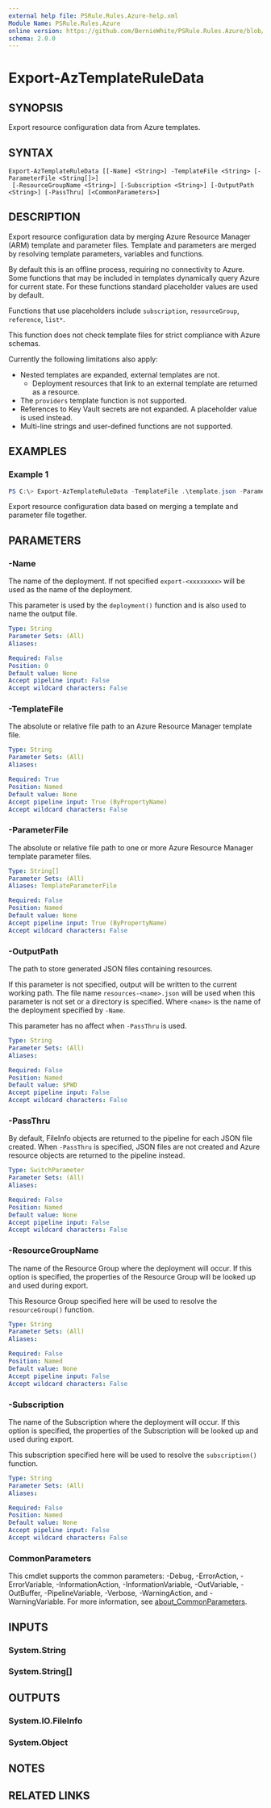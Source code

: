 ```yaml
---
external help file: PSRule.Rules.Azure-help.xml
Module Name: PSRule.Rules.Azure
online version: https://github.com/BernieWhite/PSRule.Rules.Azure/blob/master/docs/commands/PSRule.Rules.Azure/en-US/Export-AzTemplateRuleData.md
schema: 2.0.0
---
```


# Export-AzTemplateRuleData

## SYNOPSIS

Export resource configuration data from Azure templates.

## SYNTAX

```text
Export-AzTemplateRuleData [[-Name] <String>] -TemplateFile <String> [-ParameterFile <String[]>]
 [-ResourceGroupName <String>] [-Subscription <String>] [-OutputPath <String>] [-PassThru] [<CommonParameters>]
```

## DESCRIPTION

Export resource configuration data by merging Azure Resource Manager (ARM) template and parameter files.
Template and parameters are merged by resolving template parameters, variables and functions.

By default this is an offline process, requiring no connectivity to Azure.
Some functions that may be included in templates dynamically query Azure for current state.
For these functions standard placeholder values are used by default.

Functions that use placeholders include `subscription`, `resourceGroup`, `reference`, `list*`.

This function does not check template files for strict compliance with Azure schemas.

Currently the following limitations also apply:

- Nested templates are expanded, external templates are not.
  - Deployment resources that link to an external template are returned as a resource.
- The `providers` template function is not supported.
- References to Key Vault secrets are not expanded. A placeholder value is used instead.
- Multi-line strings and user-defined functions are not supported.

## EXAMPLES

### Example 1

```powershell
PS C:\> Export-AzTemplateRuleData -TemplateFile .\template.json -ParameterFile .\parameters.json;
```

Export resource configuration data based on merging a template and parameter file together.

## PARAMETERS

### -Name

The name of the deployment.
If not specified `export-<xxxxxxxx>` will be used as the name of the deployment.

This parameter is used by the `deployment()` function and is also used to name the output file.

```yaml
Type: String
Parameter Sets: (All)
Aliases:

Required: False
Position: 0
Default value: None
Accept pipeline input: False
Accept wildcard characters: False
```

### -TemplateFile

The absolute or relative file path to an Azure Resource Manager template file.

```yaml
Type: String
Parameter Sets: (All)
Aliases:

Required: True
Position: Named
Default value: None
Accept pipeline input: True (ByPropertyName)
Accept wildcard characters: False
```

### -ParameterFile

The absolute or relative file path to one or more Azure Resource Manager template parameter files.

```yaml
Type: String[]
Parameter Sets: (All)
Aliases: TemplateParameterFile

Required: False
Position: Named
Default value: None
Accept pipeline input: True (ByPropertyName)
Accept wildcard characters: False
```

### -OutputPath

The path to store generated JSON files containing resources.

If this parameter is not specified, output will be written to the current working path.
The file name `resources-<name>.json` will be used when this parameter is not set or a directory is specified.
Where `<name>` is the name of the deployment specified by `-Name`.

This parameter has no affect when `-PassThru` is used.

```yaml
Type: String
Parameter Sets: (All)
Aliases:

Required: False
Position: Named
Default value: $PWD
Accept pipeline input: False
Accept wildcard characters: False
```

### -PassThru

By default, FileInfo objects are returned to the pipeline for each JSON file created.
When `-PassThru` is specified, JSON files are not created and Azure resource objects are returned to the pipeline instead.

```yaml
Type: SwitchParameter
Parameter Sets: (All)
Aliases:

Required: False
Position: Named
Default value: None
Accept pipeline input: False
Accept wildcard characters: False
```

### -ResourceGroupName

The name of the Resource Group where the deployment will occur.
If this option is specified, the properties of the Resource Group will be looked up and used during export.

This Resource Group specified here will be used to resolve the `resourceGroup()` function.

```yaml
Type: String
Parameter Sets: (All)
Aliases:

Required: False
Position: Named
Default value: None
Accept pipeline input: False
Accept wildcard characters: False
```

### -Subscription

The name of the Subscription where the deployment will occur.
If this option is specified, the properties of the Subscription will be looked up and used during export.

This subscription specified here will be used to resolve the `subscription()` function.

```yaml
Type: String
Parameter Sets: (All)
Aliases:

Required: False
Position: Named
Default value: None
Accept pipeline input: False
Accept wildcard characters: False
```

### CommonParameters

This cmdlet supports the common parameters: -Debug, -ErrorAction, -ErrorVariable, -InformationAction, -InformationVariable, -OutVariable, -OutBuffer, -PipelineVariable, -Verbose, -WarningAction, and -WarningVariable. For more information, see [about_CommonParameters](http://go.microsoft.com/fwlink/?LinkID=113216).

## INPUTS

### System.String

### System.String[]

## OUTPUTS

### System.IO.FileInfo

### System.Object

## NOTES

## RELATED LINKS
